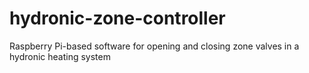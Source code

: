 # hydronic-zone-controller
Raspberry Pi-based software for opening and closing zone valves in a hydronic heating system
